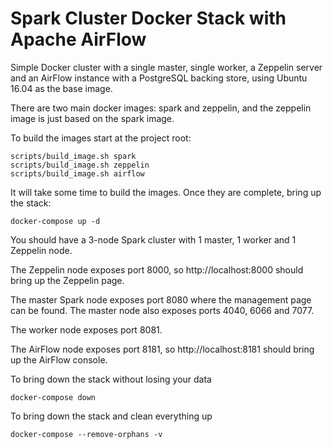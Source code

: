 # Spark Cluster Docker Stack with Apache AirFlow

Simple Docker cluster with a single master, single worker, a Zeppelin server and an AirFlow instance with a PostgreSQL backing store, using Ubuntu 16.04 as the base image.

There are two main docker images: spark and zeppelin, and the zeppelin image is just based on the spark image.

To build the images start at the project root:

```commandline
scripts/build_image.sh spark
scripts/build_image.sh zeppelin
scripts/build_image.sh airflow

```

It will take some time to build the images.
Once they are complete, bring up the stack:

```commandline
docker-compose up -d
```

You should have a 3-node Spark cluster with 1 master, 1 worker and 1 Zeppelin node.

The Zeppelin node exposes port 8000, so http://localhost:8000 should bring up the Zeppelin page.

The master Spark node exposes port 8080 where the management page can be found. The master node also exposes ports 4040, 6066 and 7077.

The worker node exposes port 8081.

The AirFlow node exposes port 8181, so http://localhost:8181 should bring up the AirFlow console.

To bring down the stack without losing your data

```commandline
docker-compose down
```

To bring down the stack and clean everything up

```commandline
docker-compose --remove-orphans -v
```